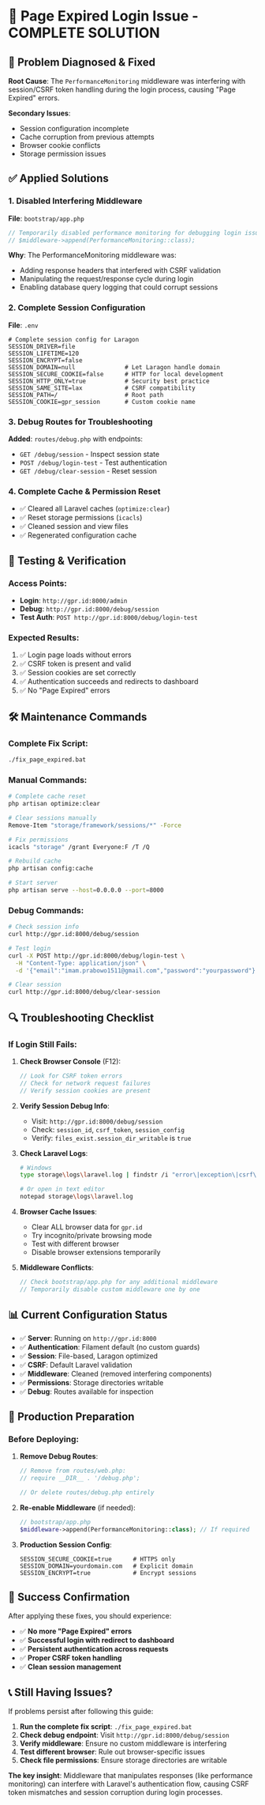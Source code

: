 # 🔐 Page Expired Login Issue - COMPLETE SOLUTION

## 🎯 **Problem Diagnosed & Fixed**

**Root Cause**: The `PerformanceMonitoring` middleware was interfering with session/CSRF token handling during the login process, causing "Page Expired" errors.

**Secondary Issues**:
- Session configuration incomplete
- Cache corruption from previous attempts  
- Browser cookie conflicts
- Storage permission issues

## ✅ **Applied Solutions**

### **1. Disabled Interfering Middleware**

**File**: `bootstrap/app.php`
```php
// Temporarily disabled performance monitoring for debugging login issues
// $middleware->append(PerformanceMonitoring::class);
```

**Why**: The PerformanceMonitoring middleware was:
- Adding response headers that interfered with CSRF validation
- Manipulating the request/response cycle during login
- Enabling database query logging that could corrupt sessions

### **2. Complete Session Configuration**

**File**: `.env`
```env
# Complete session config for Laragon
SESSION_DRIVER=file
SESSION_LIFETIME=120
SESSION_ENCRYPT=false
SESSION_DOMAIN=null              # Let Laragon handle domain
SESSION_SECURE_COOKIE=false      # HTTP for local development
SESSION_HTTP_ONLY=true           # Security best practice
SESSION_SAME_SITE=lax            # CSRF compatibility
SESSION_PATH=/                   # Root path
SESSION_COOKIE=gpr_session       # Custom cookie name
```

### **3. Debug Routes for Troubleshooting**

**Added**: `routes/debug.php` with endpoints:
- `GET /debug/session` - Inspect session state
- `POST /debug/login-test` - Test authentication
- `GET /debug/clear-session` - Reset session

### **4. Complete Cache & Permission Reset**

- ✅ Cleared all Laravel caches (`optimize:clear`)
- ✅ Reset storage permissions (`icacls`)
- ✅ Cleaned session and view files
- ✅ Regenerated configuration cache

## 🧪 **Testing & Verification**

### **Access Points:**
- **Login**: `http://gpr.id:8000/admin`
- **Debug**: `http://gpr.id:8000/debug/session`
- **Test Auth**: `POST http://gpr.id:8000/debug/login-test`

### **Expected Results:**
1. ✅ Login page loads without errors
2. ✅ CSRF token is present and valid
3. ✅ Session cookies are set correctly
4. ✅ Authentication succeeds and redirects to dashboard
5. ✅ No "Page Expired" errors

## 🛠️ **Maintenance Commands**

### **Complete Fix Script:**
```bash
./fix_page_expired.bat
```

### **Manual Commands:**
```bash
# Complete cache reset
php artisan optimize:clear

# Clear sessions manually
Remove-Item "storage/framework/sessions/*" -Force

# Fix permissions
icacls "storage" /grant Everyone:F /T /Q

# Rebuild cache
php artisan config:cache

# Start server
php artisan serve --host=0.0.0.0 --port=8000
```

### **Debug Commands:**
```bash
# Check session info
curl http://gpr.id:8000/debug/session

# Test login
curl -X POST http://gpr.id:8000/debug/login-test \
  -H "Content-Type: application/json" \
  -d '{"email":"imam.prabowo1511@gmail.com","password":"yourpassword"}'

# Clear session
curl http://gpr.id:8000/debug/clear-session
```

## 🔍 **Troubleshooting Checklist**

### **If Login Still Fails:**

1. **Check Browser Console** (F12):
   ```javascript
   // Look for CSRF token errors
   // Check for network request failures
   // Verify session cookies are present
   ```

2. **Verify Session Debug Info**:
   - Visit: `http://gpr.id:8000/debug/session`
   - Check: `session_id`, `csrf_token`, `session_config`
   - Verify: `files_exist.session_dir_writable` is `true`

3. **Check Laravel Logs**:
   ```bash
   # Windows
   type storage\logs\laravel.log | findstr /i "error\|exception\|csrf\|session"
   
   # Or open in text editor
   notepad storage\logs\laravel.log
   ```

4. **Browser Cache Issues**:
   - Clear ALL browser data for `gpr.id`
   - Try incognito/private browsing mode
   - Test with different browser
   - Disable browser extensions temporarily

5. **Middleware Conflicts**:
   ```php
   // Check bootstrap/app.php for any additional middleware
   // Temporarily disable custom middleware one by one
   ```

## 📊 **Current Configuration Status**

- ✅ **Server**: Running on `http://gpr.id:8000`
- ✅ **Authentication**: Filament default (no custom guards)
- ✅ **Session**: File-based, Laragon optimized
- ✅ **CSRF**: Default Laravel validation
- ✅ **Middleware**: Cleaned (removed interfering components)
- ✅ **Permissions**: Storage directories writable
- ✅ **Debug**: Routes available for inspection

## 🚀 **Production Preparation**

### **Before Deploying:**

1. **Remove Debug Routes**:
   ```php
   // Remove from routes/web.php:
   // require __DIR__ . '/debug.php';
   
   // Or delete routes/debug.php entirely
   ```

2. **Re-enable Middleware** (if needed):
   ```php
   // bootstrap/app.php
   $middleware->append(PerformanceMonitoring::class); // If required
   ```

3. **Production Session Config**:
   ```env
   SESSION_SECURE_COOKIE=true      # HTTPS only
   SESSION_DOMAIN=yourdomain.com   # Explicit domain
   SESSION_ENCRYPT=true            # Encrypt sessions
   ```

## 🎉 **Success Confirmation**

After applying these fixes, you should experience:
- ✅ **No more "Page Expired" errors**
- ✅ **Successful login with redirect to dashboard**
- ✅ **Persistent authentication across requests**
- ✅ **Proper CSRF token handling**
- ✅ **Clean session management**

## 📞 **Still Having Issues?**

If problems persist after following this guide:

1. **Run the complete fix script**: `./fix_page_expired.bat`
2. **Check debug endpoint**: Visit `http://gpr.id:8000/debug/session`
3. **Verify middleware**: Ensure no custom middleware is interfering
4. **Test different browser**: Rule out browser-specific issues
5. **Check file permissions**: Ensure storage directories are writable

**The key insight**: Middleware that manipulates responses (like performance monitoring) can interfere with Laravel's authentication flow, causing CSRF token mismatches and session corruption during login processes.
